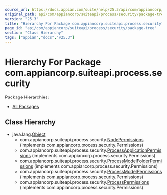 ```yaml
---
source_url: https://docs.appian.com/suite/help/25.3/api/com/appiancorp/suiteapi/process/security/package-tree.html
original_path: api/com/appiancorp/suiteapi/process/security/package-tree.html
version: "25.3"
title: "Hierarchy For Package com.appiancorp.suiteapi.process.security"
page_id: "api/com/appiancorp/suiteapi/process/security/package-tree"
section: "Class Hierarchy"
tags: ["appian","docs","v25.3"]
---
```



# Hierarchy For Package com.appiancorp.suiteapi.process.security

Package Hierarchies:

-   [All Packages](../../../../../overview-tree.html)

## Class Hierarchy

-   java.lang.[Object](https://docs.oracle.com/en/java/javase/17/docs/api/java.base/java/lang/Object.html "class or interface in java.lang")
    -   com.appiancorp.suiteapi.process.security.[NodePermissions](NodePermissions.html "class in com.appiancorp.suiteapi.process.security") (implements com.appiancorp.process.security.Permissions)
    -   com.appiancorp.suiteapi.process.security.[ProcessApplicationPermissions](ProcessApplicationPermissions.html "class in com.appiancorp.suiteapi.process.security") (implements com.appiancorp.process.security.Permissions)
    -   com.appiancorp.suiteapi.process.security.[ProcessModelFolderPermissions](ProcessModelFolderPermissions.html "class in com.appiancorp.suiteapi.process.security") (implements com.appiancorp.process.security.Permissions)
    -   com.appiancorp.suiteapi.process.security.[ProcessModelPermissions](ProcessModelPermissions.html "class in com.appiancorp.suiteapi.process.security") (implements com.appiancorp.process.security.Permissions)
    -   com.appiancorp.suiteapi.process.security.[ProcessPermissions](ProcessPermissions.html "class in com.appiancorp.suiteapi.process.security") (implements com.appiancorp.process.security.Permissions)